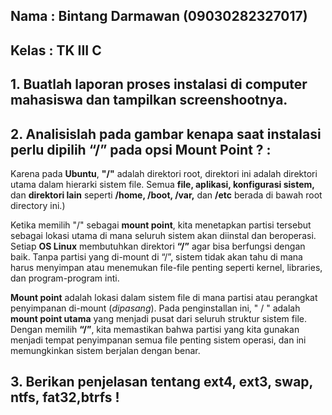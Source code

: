 ## Nama : Bintang Darmawan (09030282327017)
## Kelas : TK III C

## 1. Buatlah laporan **proses instalasi** di computer mahasiswa dan tampilkan screenshootnya.

## 2. Analisislah pada gambar kenapa saat instalasi perlu dipilih **“/”** pada opsi Mount Point ? :

Karena pada **Ubuntu**, **"/"** adalah direktori root, direktori ini adalah direktori utama dalam hierarki sistem file. Semua **file, aplikasi, konfigurasi sistem,** dan **direktori lain** seperti **/home, /boot, /var,** dan **/etc** berada di bawah root directory ini.)

Ketika memilih "/" sebagai **mount point**, kita menetapkan partisi tersebut sebagai lokasi utama di mana seluruh sistem akan diinstal dan beroperasi.
Setiap **OS Linux** membutuhkan direktori **“/”** agar bisa berfungsi dengan baik. Tanpa partisi yang di-mount di “/”, sistem tidak akan tahu di mana harus menyimpan atau menemukan file-file penting seperti kernel, libraries, dan program-program inti.

**Mount point** adalah lokasi dalam sistem file di mana partisi atau perangkat penyimpanan di-mount (_dipasang_). Pada penginstallan ini, " / " adalah **mount point utama** yang menjadi pusat dari seluruh struktur sistem file. Dengan memilih **“/”**, kita memastikan bahwa partisi yang kita gunakan menjadi tempat penyimpanan semua file penting sistem operasi, dan ini memungkinkan sistem berjalan dengan benar.

## 3. Berikan penjelasan tentang **ext4, ext3, swap, ntfs, fat32,btrfs** !
 
